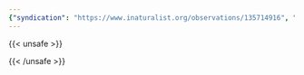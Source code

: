 ```yaml
---
{"syndication": "https://www.inaturalist.org/observations/135714916", "date": "2022-09-18T13:26:50-04:00", "taxon": {"name": "Polytrichum commune", "common_name": "Common Haircap Moss"}, "quality_grade": "needs_id", "identifications_most_agree": false, "species_guess": "Common Haircap Moss", "identifications_most_disagree": false, "captive": false, "project_ids": [], "community_taxon_id": null, "geojson": {"type": "Point", "coordinates": [-73.1695947222, 42.6376697222]}, "owners_identification_from_vision": true, "identifications_count": 0, "obscured": false, "num_identification_agreements": 0, "num_identification_disagreements": 0, "place_guess": "Mount Greylock State Reservation, Adams, MA 01220, USA", "photos": [{"id": 231514529, "license_code": "cc-by-nc", "original_dimensions": {"width": 1536, "height": 2048}, "url": "https://inaturalist-open-data.s3.amazonaws.com/photos/231514529/square.jpeg", "attribution": "(c) Brandon Rozek, some rights reserved (CC BY-NC)", "flags": [], "moderator_actions": [], "hidden": false}]}
---
```

{{< unsafe >}}

{{< /unsafe >}}
